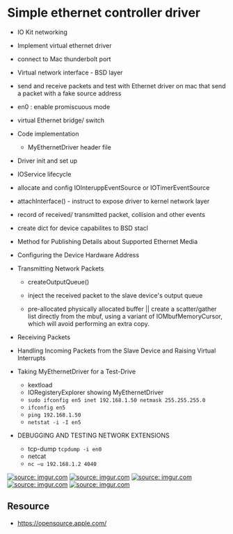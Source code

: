 # Simple ethernet controller driver 
- IO Kit networking 
- Implement virtual ethernet driver 
- connect to Mac thunderbolt port 
- Virtual network interface - BSD layer 
- send and receive packets and test with Ethernet driver on mac that send a packet with a fake source address 

- en0 : enable promiscuous mode 
- virtual Ethernet bridge/ switch 



- Code implementation 
    - MyEthernetDriver header file 

- Driver init and set up     
- IOService lifecycle 

- allocate and config IOInteruppEventSource or IOTimerEventSource 
- attachInterface() - instruct to expose driver to kernel network layer 
- record of received/ transmitted packet, collision and other events 


- create dict for device capabilites to BSD stacl 
- Method for Publishing Details about Supported Ethernet Media

- Configuring the Device Hardware Address

- Transmitting Network Packets
    - createOutputQueue()
    - inject the received packet to the slave device's output queue
    
    - pre-allocated physically allocated buffer || create a scatter/gather list directly from the mbuf, using a variant of IOMbufMemoryCursor, which will avoid performing an extra copy.

- Receiving Packets

- Handling Incoming Packets from the Slave Device and Raising Virtual Interrupts

- Taking MyEthernetDriver for a Test-Drive
    - kextload
    - IORegisteryExplorer showing MyEthernetDriver
    - `sudo ifconfig en5 inet 192.168.1.50 netmask 255.255.255.0`
    - `ifconfig en5`
    - `ping 192.168.1.50`
    - `netstat -i -I en5`



- DEBUGGING AND TESTING NETWORK EXTENSIONS
    - tcp-dump  `tcpdump -i en0`
    - netcat 
    - `nc –u 192.168.1.2 4040`


<a href="https://imgur.com/lRt5g3w"><img src="https://i.imgur.com/lRt5g3w.png" title="source: imgur.com" /></a>
<a href="https://imgur.com/2NAOkGt"><img src="https://i.imgur.com/2NAOkGt.png" title="source: imgur.com" /></a>
<a href="https://imgur.com/eGCv1CF"><img src="https://i.imgur.com/eGCv1CF.png" title="source: imgur.com" /></a>
<a href="https://imgur.com/uKq2vMt"><img src="https://i.imgur.com/uKq2vMt.png" title="source: imgur.com" /></a>
<a href="https://imgur.com/fFIb00e"><img src="https://i.imgur.com/fFIb00e.png" title="source: imgur.com" /></a>







## Resource 
- https://opensource.apple.com/
